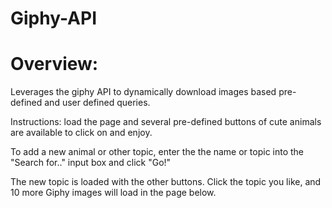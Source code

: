 # Giphy-API

# Overview:

Leverages the giphy API to dynamically download images based pre-defined and user defined queries.

Instructions:
load the page and several pre-defined buttons of cute animals are available to click on and enjoy.

To add a new animal or other topic, enter the the name or topic into the "Search for.." input box and click "Go!"

The new topic is loaded with the other buttons. Click the topic you like, and 10 more Giphy images will load in the page below.
